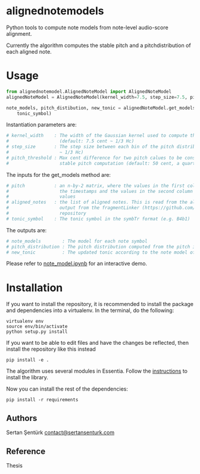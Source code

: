 # alignednotemodels

Python tools to compute note models from note-level audio-score alignment.

Currently the algorithm computes the stable pitch and a pitchdistribution of each aligned note.

Usage
=======

```python
from alignednotemodel.AlignedNoteModel import AlignedNoteModel
alignedNoteModel = AlignedNoteModel(kernel_width=7.5, step_size=7.5, pitch_threshold=50)

note_models, pitch_distibution, new_tonic = alignedNoteModel.get_models(pitch, aligned_notes,
    tonic_symbol)
```

Instantiation parameters are:
```python
# kernel_width    : The width of the Gaussian kernel used to compute the pitch distribution 
#                   (default: 7.5 cent ~ 1/3 Hc)
# step_size       : The step size between each bin of the pitch distribution (default: 7.5 cent 
#                   ~ 1/3 Hc)
# pitch_threshold : Max cent difference for two pitch calues to be considered close. Used in
#                   stable pitch computation (default: 50 cent, a quarter tone)
```

The inputs for the get_models method are:
```python
# pitch 		  :	an n-by-2 matrix, where the values in the first column are 
#					the timestamps and the values in the second column are frequency 
#					values
# aligned_notes	  :	the list of aligned notes. This is read from the alignedNotes.json 
#					output from the fragmentLinker (https://github.com/sertansenturk/fragmentLinker) 
#                   repository 
# tonic_symbol	  : The tonic symbol in the symbTr format (e.g. B4b1)
```

The outputs are:
```python
# note_models        : The model for each note symbol
# pitch_distribution : The pitch distribution computed from the pitch input
# new_tonic		     : The updated tonic according to the note model of the tonic symbol
```

Please refer to [note_model.ipynb](https://github.com/sertansenturk/alignednotemodel/blob/master/note_model.ipynb) for an interactive demo.

Installation
============

If you want to install the repository, it is recommended to install the package and dependencies into a virtualenv. In the terminal, do the following:

    virtualenv env
    source env/bin/activate
    python setup.py install

If you want to be able to edit files and have the changes be reflected, then
install the repository like this instead

    pip install -e .

The algorithm uses several modules in Essentia. Follow the [instructions](essentia.upf.edu/documentation/installing.html) to install the library.

Now you can install the rest of the dependencies:

    pip install -r requirements

Authors
-------
Sertan Şentürk
contact@sertansenturk.com

Reference
-------
Thesis
